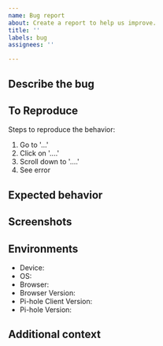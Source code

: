 ```yaml
---
name: Bug report
about: Create a report to help us improve.
title: ''
labels: bug
assignees: ''

---
```


<!-- DO NOT WRITE BETWEEN THESE  -->
<!-- IT WILL BE HIDDEN AFTER SUBMISSION  -->

## Describe the bug
<!-- A clear and concise description of what the bug is. -->

## To Reproduce
Steps to reproduce the behavior:
1. Go to '...'
2. Click on '....'
3. Scroll down to '....'
4. See error

## Expected behavior
<!-- A clear and concise description of what you expected to happen. -->

## Screenshots
<!-- If applicable, add screenshots to help explain your problem. -->

## Environments
 - Device: <!-- [e.g. iPhone 6, Pixel 6] -->
 - OS: <!-- [e.g. iOS, Android, Linux. Windows]  -->
 - Browser: <!-- [e.g. Chrome, Safari, Firefox] -->
 - Browser Version: <!-- [e.g. 22] -->
 - Pi-hole Client Version: <!-- [e.g. v1.0.3] -->
 - Pi-hole Version: <!-- [e.g. v6.0.5] -->

## Additional context
<!-- Add any other context about the problem here. -->
